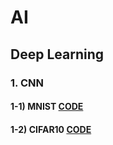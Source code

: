 # AI


## Deep Learning    
### 1. CNN   
#### 1-1) MNIST     [CODE](https://github.com/youngbinwoo/AI/blob/master/Deep%20Learing/Pytorch_CNN/MNIST.ipynb)
#### 1-2) CIFAR10    [CODE](https://github.com/youngbinwoo/AI/blob/master/Deep%20Learing/Pytorch_CNN/CIFAR10.ipynb)
